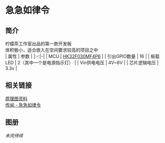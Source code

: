 # 急急如律令
## 简介
柠檬茶工作室出品的第一款开发板  
体积极小，适合嵌入在空间要求较高的项目之中  
| 属性 | 参数 |
|:-:|-|
| MCU | [HK32F030MF4P6](https://www.hsxp-hk.com/companyfile/155/) |
| 引出GPIO数量 | 16 |
| 板载LED | 2（其中一个是电源指示灯） |
| Vin供电电压 | 4V~6V |
| 芯片逻辑电压 | 3.3v |
## 相关链接
[原理图资料](./急急如律令-原理图.pdf)  
[传闻 - 急急如律令](./%E4%BC%A0%E9%97%BB.md) 
## 图册
*未完待续* 